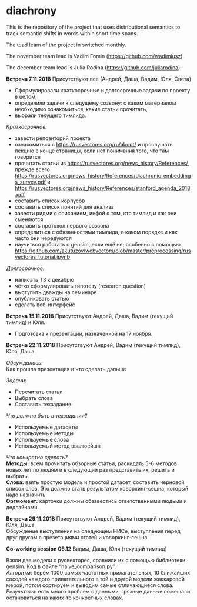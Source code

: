 # diachrony
This is the repository of the project that uses distributional semantics to track semantic shifts in words within short time spans.

The tead leam of the project in switched monthly.

The november team lead is Vadim Fomin (https://github.com/wadimiusz).

The december team lead is Julia Rodina (https://github.com/juliarodina).

**Встреча 7.11.2018**
Присутствуют все (Андрей, Даша, Вадим, Юля, Света)
- Сформулировали краткосрочные и долгосрочные задачи по проекту в целом,
- определили задачи к следущему созвону: с каким материалом необходимо ознакомиться, какие статьи прочитать,
- выбрали текущего тимлида.

_Краткосрочное:_
- завести репозиторий проекта
- ознакомиться с https://rusvectores.org/ru/about/ и прослушать лекцию в конце страницы, если нет понимания того, что там говорится
- прочитать статьи из https://rusvectores.org/news_history/References/, прежде всего https://rusvectores.org/news_history/References/diachronic_embeddings_survey.pdf и https://rusvectores.org/news_history/References/stanford_agenda_2018.pdf
- составить список корпусов
- составить список понятий для анализа
- завести ридми с описанием, инфой о том, кто тимлид и как они сменяются
- составить протокол первого созвона
- определиться с обязанностями тимлида, в каком порядке и как часто они чередуются
- научиться работать с gensim, если ещё не; особенно с помощью https://github.com/akutuzov/webvectors/blob/master/preprocessing/rusvectores_tutorial.ipynb

_Долгосрочное:_
- написать ТЗ к декабрю
- чётко сформулировать гипотезу (research question) 
- выступить дважды на семинаре
- опубликовать статью
- сделать веб-интерфейс

**Встреча 15.11.2018**
Присутствуют Андрей, Даша, Вадим (текущий тимлид) и Юля.
- Подготовка к презентации, назначенной на 17 ноября.

**Встреча 22.11.2018**
Присутствуют Андрей, Вадим (текущий тимлид), Юля, Даша

_Обсуждалось:_ <br>
Как прошла презентация и что сделать дальше

_Задачи:_ 
- Перечитать статьи
- Выбрать слова
- Составить техзадание

_Что должно быть в техзадании?_
- Используемые датасеты
- Используемые методы
- Используемые слова
- Используемый метод эвалюейшн

_Что конкретно сделать?_ <br>
**Методы:** всем прочитать обзорные статьи, раскидать 5-6 методов новых лет по людям и в следующий раз представить их, решить и выбрать.<br>
**Слова:** взять простую модель и простой датасет, составить черновой список слов. Это должно стать результатом коворкинг-сешна, который надо назначить.<br>
**Оргмомент:** карточки должны обзавестись ответственными людьми и дедлайнами.

**Встреча 29.11.2018**
Присутствуют Андрей, Вадим (текущий тимлид), Юля, Даша<br>
Обсуждение выступления на следующем НИСе, выступления перед друг другом с презетациями статей и коворкинг-сешна

**Co-working session 05.12** Вадим, Даша, Юля (текущий тимлид)<br>

Взяли две модели с русвекторес, сравнили их с помощью библиотеки gensim. Код в файле “naive_comparison.py”.  
*Алгоритм*: берём 1000 самых частотных прилагательных, 10 ближайших соседей каждого прилагательного в той и другой модели жаккаровой мерой, потом сортируем и выводим самые отличающиеся слова.  
*Результаты*: есть много проблем с данными, грязные данные помешали остановиться на каких-то конкретных словах.  


